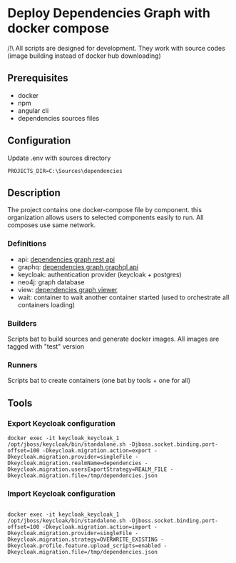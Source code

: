 # Deploy Dependencies Graph with docker compose

/!\ All scripts are designed for development. They work with source codes (image building instead of docker hub downloading)

## Prerequisites
- docker
- npm
- angular cli
- dependencies sources files 


## Configuration

Update .env with sources directory

```
PROJECTS_DIR=C:\Sources\dependencies
```

## Description

The project contains one docker-compose file by component. this organization allows users to selected components easily to run. All composes use same network.

### Definitions
- api: [dependencies graph rest api](https://github.com/xclemence/dependencies-graph-services)
- graphq: [dependencies graph graphql api](https://github.com/xclemence/dependencies-graph-graphql)
- keycloak: authentication provider (keycloak + postgres)
- neo4j: graph database
- view: [dependencies graph viewer](https://github.com/xclemence/dependencies-graph-viewer)
- wait: container to wait another container started (used to orchestrate all containers loading)

### Builders
Scripts bat to build sources and generate docker images. All images are tagged with "test" version

### Runners
Scripts bat to create containers (one bat by tools + one for all)

## Tools

### Export Keycloak configuration

```console
docker exec -it keycloak_keycloak_1 /opt/jboss/keycloak/bin/standalone.sh -Djboss.socket.binding.port-offset=100 -Dkeycloak.migration.action=export -Dkeycloak.migration.provider=singleFile -Dkeycloak.migration.realmName=dependencies -Dkeycloak.migration.usersExportStrategy=REALM_FILE -Dkeycloak.migration.file=/tmp/dependencies.json
```

### Import Keycloak configuration

```console

docker exec -it keycloak_keycloak_1 /opt/jboss/keycloak/bin/standalone.sh -Djboss.socket.binding.port-offset=100 -Dkeycloak.migration.action=import -Dkeycloak.migration.provider=singleFile -Dkeycloak.migration.strategy=OVERWRITE_EXISTING -Dkeycloak.profile.feature.upload_scripts=enabled -Dkeycloak.migration.file=/tmp/dependencies.json

```
